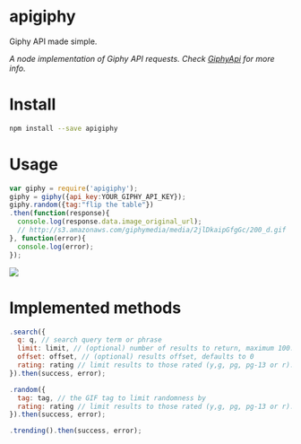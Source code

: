 # apigiphy
Giphy API made simple. 

*A node implementation of Giphy API requests. Check [GiphyApi](https://github.com/Giphy/GiphyAPI) for more info.*

Install
=======
```bash
npm install --save apigiphy
```

Usage
=====
```javascript
var giphy = require('apigiphy');
giphy = giphy({api_key:YOUR_GIPHY_API_KEY});
giphy.random({tag:"flip the table"})
.then(function(response){
  console.log(response.data.image_original_url);
  // http://s3.amazonaws.com/giphymedia/media/2jlDkaipGfgGc/200_d.gif
}, function(error){
  console.log(error);  
});

```
<img src="http://s3.amazonaws.com/giphymedia/media/2jlDkaipGfgGc/200_d.gif" />

Implemented methods
==================
```javascript
.search({
  q: q, // search query term or phrase
  limit: limit, // (optional) number of results to return, maximum 100. Default 25
  offset: offset, // (optional) results offset, defaults to 0
  rating: rating // limit results to those rated (y,g, pg, pg-13 or r).
}).then(success, error);

.random({
  tag: tag, // the GIF tag to limit randomness by
  rating: rating // limit results to those rated (y,g, pg, pg-13 or r).
}).then(success, error);

.trending().then(success, error);
```

